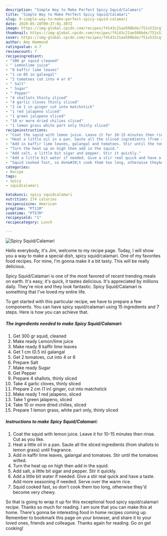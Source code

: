 ```yaml
---
description: "Simple Way to Make Perfect Spicy Squid/Calamari"
title: "Simple Way to Make Perfect Spicy Squid/Calamari"
slug: 9-simple-way-to-make-perfect-spicy-squid-calamari
date: 2020-05-10T09:37:01.307Z
image: https://img-global.cpcdn.com/recipes/f4143c21ae508bde/751x532cq70/spicy-squidcalamari-recipe-main-photo.jpg
thumbnail: https://img-global.cpcdn.com/recipes/f4143c21ae508bde/751x532cq70/spicy-squidcalamari-recipe-main-photo.jpg
cover: https://img-global.cpcdn.com/recipes/f4143c21ae508bde/751x532cq70/spicy-squidcalamari-recipe-main-photo.jpg
author: Amy Hammond
ratingvalue: 4.7
reviewcount: 7
recipeingredient:
- "300 gr squid cleaned"
- " Lemonlime juice"
- "8 kaffir lime leaves"
- "1 cm 05 in galangal"
- "2 tomatoes cut into 4 or 6"
- " Salt"
- " Sugar"
- " Pepper"
- "4 shallots thinly sliced"
- "4 garlic cloves thinly sliced"
- "2 cm 1 in ginger cut into matchstick"
- "1 red jalapeno sliced"
- "1 green jalapeno sliced"
- "10 or more dried chilies sliced"
- "1 lemon grass white part only thinly sliced"
recipeinstructions:
- "Coat the squid with lemon juice. Leave it for 10-15 minutes then rinse. Cut as you like."
- "Heat a little oil in a pan. Saute all the sliced ingredients (from shallots to lemon grass) until fragrance."
- "Add in kaffir lime leaves, galangal and tomatoes. Stir until the tomatoes wilted."
- "Turn the heat up on high then add in the squid."
- "Add salt, a little bit sigar and pepper. Stir it quickly."
- "Add a little bit water if needed. Give a stir real quick and have a taste. Add more seasoning if needed. Serve over the warm rice."
- "Squid cooked fast, so don&#39;t cook them too long, otherwise they&#39;d become very chewy."
categories:
- Recipe
tags:
- spicy
- squidcalamari

katakunci: spicy squidcalamari 
nutrition: 274 calories
recipecuisine: American
preptime: "PT11M"
cooktime: "PT57M"
recipeyield: "1"
recipecategory: Lunch

---
```



![Spicy Squid/Calamari](https://img-global.cpcdn.com/recipes/f4143c21ae508bde/751x532cq70/spicy-squidcalamari-recipe-main-photo.jpg)

Hello everybody, it's Jim, welcome to my recipe page. Today, I will show you a way to make a special dish, spicy squid/calamari. One of my favorites food recipes. For mine, I'm gonna make it a bit tasty. This will be really delicious.



Spicy Squid/Calamari is one of the most favored of recent trending meals on earth. It's easy, it's quick, it tastes delicious. It's appreciated by millions daily. They're nice and they look fantastic. Spicy Squid/Calamari is something that I've loved my entire life.


To get started with this particular recipe, we have to prepare a few components. You can have spicy squid/calamari using 15 ingredients and 7 steps. Here is how you can achieve that.

<!--inarticleads1-->

##### The ingredients needed to make Spicy Squid/Calamari:

1. Get 300 gr squid, cleaned
1. Make ready  Lemon/lime juice
1. Make ready 8 kaffir lime leaves
1. Get 1 cm (0.5 in) galangal
1. Get 2 tomatoes, cut into 4 or 6
1. Prepare  Salt
1. Make ready  Sugar
1. Get  Pepper
1. Prepare 4 shallots, thinly sliced
1. Take 4 garlic cloves, thinly sliced
1. Prepare 2 cm (1 in) ginger, cut into matchstick
1. Make ready 1 red jalapeno, sliced
1. Take 1 green jalapeno, sliced
1. Take 10 or more dried chilies, sliced
1. Prepare 1 lemon grass, white part only, thinly sliced




<!--inarticleads2-->

##### Instructions to make Spicy Squid/Calamari:

1. Coat the squid with lemon juice. Leave it for 10-15 minutes then rinse. Cut as you like.
1. Heat a little oil in a pan. Saute all the sliced ingredients (from shallots to lemon grass) until fragrance.
1. Add in kaffir lime leaves, galangal and tomatoes. Stir until the tomatoes wilted.
1. Turn the heat up on high then add in the squid.
1. Add salt, a little bit sigar and pepper. Stir it quickly.
1. Add a little bit water if needed. Give a stir real quick and have a taste. Add more seasoning if needed. Serve over the warm rice.
1. Squid cooked fast, so don&#39;t cook them too long, otherwise they&#39;d become very chewy.




So that is going to wrap it up for this exceptional food spicy squid/calamari recipe. Thanks so much for reading. I am sure that you can make this at home. There's gonna be interesting food in home recipes coming up. Remember to bookmark this page on your browser, and share it to your loved ones, friends and colleague. Thanks again for reading. Go on get cooking!
